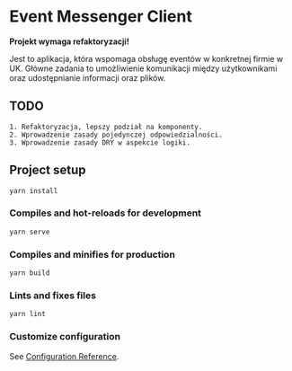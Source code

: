 # Event Messenger Client

**Projekt wymaga refaktoryzacji!**

Jest to aplikacja, która wspomaga obsługę eventów w konkretnej firmie w UK.
Główne zadania to umożliwienie komunikacji między użytkownikami oraz udostępnianie informacji oraz plików.

[comment]: <> (Demo aplikacji jest dostępne pod adresem [messenger.patryk.in]&#40;https://messenger.patryk.in&#41;.)

[comment]: <> (Dane dostępowe do aplikacji:)

[comment]: <> (1. Admin: `admin@samplemail.com` | `password`)

[comment]: <> (2. Uzytkownik 1: `user1@samplemail.com` | `password`)

[comment]: <> (3. Użytkownik 2: `user2@samplemail.com` | `password`)

[comment]: <> (Baza danych jest resetowana co godzinę poprzez wgranie domyślnych danych.)

## TODO
```
1. Refaktoryzacja, lepszy podział na komponenty.
2. Wprowadzenie zasady pojedynczej odpowiedzialności.
3. Wprowadzenie zasady DRY w aspekcie logiki.
```

## Project setup
```
yarn install
```

### Compiles and hot-reloads for development
```
yarn serve
```

### Compiles and minifies for production
```
yarn build
```

### Lints and fixes files
```
yarn lint
```

### Customize configuration
See [Configuration Reference](https://cli.vuejs.org/config/).
